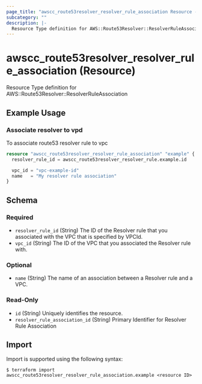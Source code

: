 ```yaml
---
page_title: "awscc_route53resolver_resolver_rule_association Resource - terraform-provider-awscc"
subcategory: ""
description: |-
  Resource Type definition for AWS::Route53Resolver::ResolverRuleAssociation
---
```


# awscc_route53resolver_resolver_rule_association (Resource)

Resource Type definition for AWS::Route53Resolver::ResolverRuleAssociation

## Example Usage

### Associate resolver to vpd

To associate route53 resolver rule to vpc

```terraform
resource "awscc_route53resolver_resolver_rule_association" "example" {
  resolver_rule_id = awscc_route53resolver_resolver_rule.example.id

  vpc_id = "vpc-example-id"
  name   = "My resolver rule association"
}
```

<!-- schema generated by tfplugindocs -->
## Schema

### Required

- `resolver_rule_id` (String) The ID of the Resolver rule that you associated with the VPC that is specified by VPCId.
- `vpc_id` (String) The ID of the VPC that you associated the Resolver rule with.

### Optional

- `name` (String) The name of an association between a Resolver rule and a VPC.

### Read-Only

- `id` (String) Uniquely identifies the resource.
- `resolver_rule_association_id` (String) Primary Identifier for Resolver Rule Association

## Import

Import is supported using the following syntax:

```shell
$ terraform import awscc_route53resolver_resolver_rule_association.example <resource ID>
```